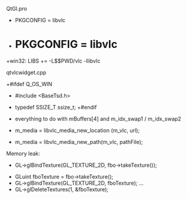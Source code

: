 QtGl.pro

- PKGCONFIG = libvlc
+ # PKGCONFIG = libvlc

+win32: LIBS += -L$$PWD/vlc -llibvlc


qtvlcwidget.cpp

+#ifdef Q_OS_WIN
+    #include <BaseTsd.h>
+    typedef SSIZE_T ssize_t;
+#endif

+ everything to do with mBuffers[4] and m_idx_swap1 / m_idx_swap2

- m_media = libvlc_media_new_location (m_vlc, url);
+ m_media = libvlc_media_new_path(m_vlc, pathFile);

Memory leak:
- GL->glBindTexture(GL_TEXTURE_2D, fbo->takeTexture());

+ GLuint fboTexture = fbo->takeTexture();
+ GL->glBindTexture(GL_TEXTURE_2D, fboTexture);
...
+ GL->glDeleteTextures(1, &fboTexture);
